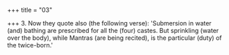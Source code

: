 +++
title = "03"

+++
3. Now they quote also (the following verse): 'Submersion in water (and) bathing are prescribed for all the (four) castes. But sprinkling (water over the body), while Mantras (are being recited), is the particular (duty) of the twice-born.'
